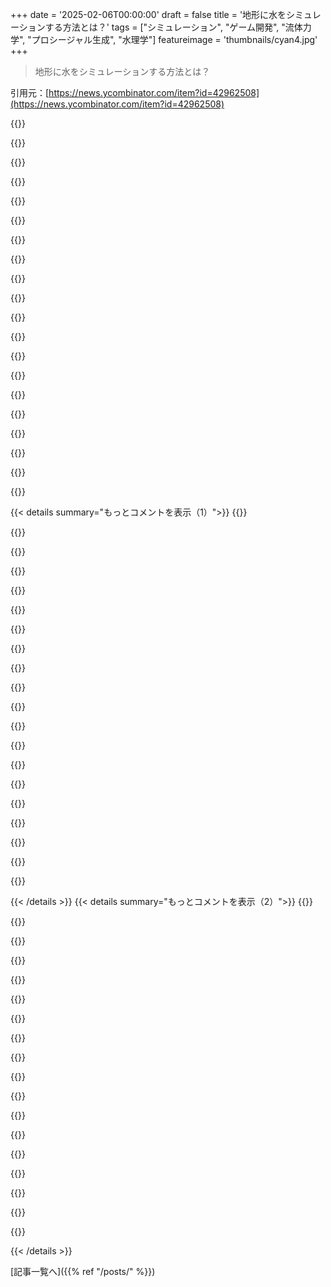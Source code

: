+++
date = '2025-02-06T00:00:00'
draft = false
title = '地形に水をシミュレーションする方法とは？'
tags = ["シミュレーション", "ゲーム開発", "流体力学", "プロシージャル生成", "水理学"]
featureimage = 'thumbnails/cyan4.jpg'
+++

> 地形に水をシミュレーションする方法とは？

引用元：[https://news.ycombinator.com/item?id=42962508](https://news.ycombinator.com/item?id=42962508)

{{<matomeQuote body="別の流体シミュレーションの見方だね。Coding Adventureの動画を見てみて！<br>“Rendering Fluids”: https://www.youtube.com/watch?v=kOkfC5fLfgE<br>“I Tried Putting my Fluid Simulation on a Planet”: https://www.youtube.com/watch?v=8nIB7e_eds4&t=817s<br>GitHub: https://github.com/SebLague/Fluid-Sim?tab=readme-ov-file" userName="joproulx" createdAt="2025-02-06T17:36:37" color="#ff5c5c">}}

{{<matomeQuote body="二つ目の動画はほんと楽しかった！こういうハイレベルな発見の動画が大好きなんだ。" userName="all2" createdAt="2025-02-06T18:18:48" color="">}}

{{<matomeQuote body="彼の動画はどれも楽しくて、声もリラックスできる。" userName="shreddit" createdAt="2025-02-06T21:38:08" color="">}}

{{<matomeQuote body="Coding Adventure好き！Geographical Adventuresっていうゲームもあって、素敵な音楽でリラックスできるんだよ。<br>[0] https://www.youtube.com/playlist?list=PLFt_AvWsXl0dT82XMtKAT...<br>[1] https://github.com/SebLague/Geographical-Adventures" userName="anitil" createdAt="2025-02-06T23:30:23" color="#ff5c5c">}}

{{<matomeQuote body="シミュレーションされた水文学の難しさは、水が集まって近くのセルに影響を与える点だね。これが隣接セルに影響を及ぼすから、並列処理が難しくなる。<br>ただ、解決策としては、壊れない流域境界を生成すれば、全体を並列シミュレーションできるかもしれない。面白い問題だけど、まだ勉強中なので観察者って感じだね。" userName="lwansbrough" createdAt="2025-02-07T02:28:10" color="#ff5733">}}

{{<matomeQuote body="興味があったら、偏微分方程式の解法で“影響範囲”や“依存範囲”について話すことがあるよ。特定のポイントが影響を与えたり与えられたりする範囲のこと。前もって把握できることもある。" userName="kqr" createdAt="2025-02-07T11:50:09" color="#ff33a1">}}

{{<matomeQuote body="素晴らしいリソースをありがとう！" userName="lisyarus" createdAt="2025-02-07T02:32:28" color="">}}

{{<matomeQuote body="ほんと、チェックしてみて！<br>https://nickmcd.me<br>すごいよ！" userName="debone" createdAt="2025-02-07T13:41:18" color="">}}

{{<matomeQuote body="面白い問いだね。境界を持たせて、影響の広がりを最大速度で制御すればいいかも。たとえば、10ステップのシミュレーションをしたいなら、10セルの境界が必要だね。だから、各領域で10ステップ進めて、境界の状態を同期させるって感じで。" userName="Ono-Sendai" createdAt="2025-02-07T12:14:47" color="#ff5733">}}

{{<matomeQuote body="驚いたのは、Nickがまだ25歳だってこと！すごいよね。" userName="ttul" createdAt="2025-02-07T03:05:17" color="">}}

{{<matomeQuote body="水シミュレーションによる terrain generation はクールだけど、ゲーム開発の主な用途には向いてない。水シミュレーションは遅くて、ドメインを小さくするか、大きな解像度か、初期読み込みに時間がかかるかの選択が必要で、どれもゲーム開発には厳しい。" userName="NotAnOtter" createdAt="2025-02-07T17:33:00" color="">}}

{{<matomeQuote body="話はずれるけど、資源収集のための terrain manipulation が必要って言ってる。Animal Crossing は terrain manipulation なしで賢く効率的な方法を使ってると思う。木を切るとログを出すけど、少ししか収集できなくて、その後クールダウンがある。フィードバックと有限資源を得られるけど、terrain manipulation を避けられるのは良い。" userName="bodge5000" createdAt="2025-02-06T18:47:11" color="">}}

{{<matomeQuote body="ブログで言及された戦略、ゴールドオレの boulder についてだけど、資源の供給戦略としては一般的なやり方。でもクールダウンは無限資源の問題を和らげるだけで、そんなに面白くない。" userName="setr" createdAt="2025-02-06T18:58:45" color="">}}

{{<matomeQuote body="＞いっても、つまらないし影響が薄い。<br>安上がりで簡単な方法でもあるよね。ゲーム開発には限られた資源があるし、特にパフォーマンスを気にすると、パワフルなマシン以外ではさらに厳しい。だからその資源はゲームをユニークで楽しくすることに使うべきだと思ってる。" userName="bodge5000" createdAt="2025-02-09T14:01:46" color="">}}

{{<matomeQuote body="資源獲得の行為が実際にゲームプレイに意味がないなら、思い切ってなくした方がいい。資源ノードとして扱って、一定時間ごとに資源を自動で与えるのが一番安上がりで簡単な戦略。Animal Crossing みたいに時間をつぶすゲームには合わないけど、今回のゲームにおいては意味が不明。" userName="setr" createdAt="2025-02-12T08:31:43" color="#ff33a1">}}

{{<matomeQuote body="この話題の深堀りは良かったし、Timberborn に触れてくれて感謝！今、このゲームに夢中で、まだチェックしていない人には大推薦。水の物理学がゲームの別のキャラクターみたいになってて、たくさんの水をダムにしてエンジンや畑に使うのが重要な部分なんだ。" userName="TheGRS" createdAt="2025-02-06T20:31:07" color="#45d325">}}

{{<matomeQuote body="これは楽しかったし、本当にうまく実行されてた。これを開発する時の最大のリスクは、きれいな結果を見ながらパラメータを調整するのに時間を無駄にすること。2011年に自分のGPUを使った流体力学を実装した時の思い出がよみがえった。2Dで表面に血液をシミュレートしたのもあった。YouTubeにも短い動画を載せたよ。" userName="Agentlien" createdAt="2025-02-07T09:10:01" color="#ff33a1">}}

{{<matomeQuote body="すっごくクールなアイデアだね！最近、o3-mini-highを使って似たようなアイデアを実験してた。アルゴリズムのアイデアを話して実装させて、手動で干渉せずに3Dでレンダリングしたよ。完全ではなかったけど、改善が見られた。素敵な事実は、Perlinノイズを正しく実装したこと！" userName="elliotbnvl" createdAt="2025-02-06T19:05:21" color="#ff33a1">}}

{{<matomeQuote body="興味あるんだけど、これらのエクササイズは楽しいため？それとも学びのため？後者の場合、まだ何も実装してないのにこのスレッドのブログ読んでも価値があると思う？目的と旅の質問だよね。" userName="fingerlocks" createdAt="2025-02-07T01:41:29" color="">}}

{{<matomeQuote body="両方だよ！でも今はエンターテインメントがメインで、ほとんどのことは作り方がわかるから、最終的な製品とアイディアの迅速な実現が重要。プログラミングに対する楽しさは、自分の作るもので感じるようになって、AIがツールの一つとして使えるようになったからもっと能力を感じる。" userName="elliotbnvl" createdAt="2025-02-07T06:24:36" color="#ff33a1">}}

{{< details summary="もっとコメントを表示（1）">}}
{{<matomeQuote body="このモデルは完璧じゃないんだよね。最も分かりやすい問題の一つは、慣性や速度の拡散がないこと。速い水流が湖に入っても、湖の奥には進まず、全方向に広がっちゃう。逆方向に流れる二つの水流も存在し、お互いに干渉しないんだ。流れの矢印を6つの近隣矢印と平均する方法があると思う。重みを工夫して、前後の矢印を重視する形で。" userName="gus_massa" createdAt="2025-02-07T03:19:42" color="#ff5733">}}

{{<matomeQuote body="適切な解決策は、第二導関数用にもう一つのグリッドを追加することだと思う。グリッド0が水位、グリッド1が水の流れ、グリッド2が水の加速度。各グリッドが前のグリッドの二重構造で、導関数を保存するという感じ。流れを良くするためにも、流入した質量に基づいて加速度を更新する方法が必要なんじゃないかな。" userName="Asooka" createdAt="2025-02-07T12:11:53" color="#ff5c5c">}}

{{<matomeQuote body="それは運動量の保存に反するよ。リアルな流れを得るには、連続体の方程式を使って流れのエネルギーを保たないと。多くの計算が必要になってくるけど、本当にそのレベルのリアリティが必要か考えるべきかな。" userName="chabska" createdAt="2025-02-07T09:26:11" color="">}}

{{<matomeQuote body="最初の更新式（ダンピング係数なし）は、オリジナルのモデルと同じくらい運動量を保つよ。エネルギー保存は崩れるけど、逆方向の流れの摩擦をシミュレートできる。リアルじゃないけど、モデルにいい追加の簡単なアイデアだと思う。係数を調整すれば視覚的に良い結果が得られるかも。" userName="gus_massa" createdAt="2025-02-07T14:05:11" color="">}}

{{<matomeQuote body="数年前に気になったことの粗いまとめだよ。リンクはここね：https://aperocky.com/hydrosim/。このプロジェクトが私のストレージの冷ややかな棚に移動する前に浸食を理解できなかった。著者が言及していたり方程式がついているのがよかったな。" userName="Aperocky" createdAt="2025-02-06T23:17:06" color="">}}

{{<matomeQuote body="最近、ランダムな地形生成や堆積物輸送、浸食のシミュレーションをしたのをリリースしたよ。リンクはこれね：https://github.com/Ono-Sendai/terraingen。" userName="Ono-Sendai" createdAt="2025-02-07T02:11:48" color="">}}

{{<matomeQuote body="すごいですね！" userName="lisyarus" createdAt="2025-02-07T02:23:26" color="">}}

{{<matomeQuote body="ありがとう！" userName="Ono-Sendai" createdAt="2025-02-07T07:40:46" color="">}}

{{<matomeQuote body="うちの会社の偉大な開発者が作った教育的な洪水シミュレーションが遊べるよ（私じゃないけど）。リンクはここね：https://flood.concord.org/。モデルの値を変更しないと大きな効果は見えないから注意してね。" userName="dugmartin" createdAt="2025-02-07T10:34:29" color="#ff5733">}}

{{<matomeQuote body="水をシミュレートしてから、その中に爆弾を投げ込むのはどう？それはCreeper Worldだよ。リンクはこれね：https://www.youtube.com/watch?v=XCyPT2e95zY&t=420s。" userName="NnnomNom43" createdAt="2025-02-07T04:33:29" color="">}}

{{<matomeQuote body="水の粘性のところ、すごく参考になった！数年前にオープンソースのRTSゲームエンジンで似たようなことを実装したことがあるんだ。テスト動画もあるよ： https://www.youtube.com/watch?v=cQW8WXNpYXk でも、粘性がないと水が広がりすぎて、浮動小数点のせいで平らな面でも広がって蒸発しちゃってたんだよね。波を綺麗に出すためのグリッド解像度も大変だった。もっとスレッドを使う必要があったかもしれない。" userName="vladms" createdAt="2025-02-06T22:10:29" color="#ff33a1">}}

{{<matomeQuote body="いいね！動画見た感じ、階層的な細分化もやってるの？" userName="lisyarus" createdAt="2025-02-06T22:19:17" color="">}}

{{<matomeQuote body="階層的細分化はレンダリングの段階でしかやってないよ。ポリゴンの数を減らすためだけど、もっといいレンダリングが必要だと思ってる。水のレベルが動的であっても、他のゲーム部分が大丈夫か気になったんだ。ユニットは大丈夫そうだけど、パフォーマンスがイマイチだったから、コードは磨けてないんだよね。" userName="vladms" createdAt="2025-02-08T00:36:31" color="">}}

{{<matomeQuote body="ゲーム開発者って、ほんと次元が違うね。" userName="h1fra" createdAt="2025-02-06T17:37:09" color="">}}

{{<matomeQuote body="こういうの見ると、俺なんてCRUDの猿だなって思う。" userName="ikety" createdAt="2025-02-06T18:04:53" color="">}}

{{<matomeQuote body="自分のCRUDに水シミュレーション追加してみたら？" userName="all2" createdAt="2025-02-06T18:19:07" color="">}}

{{<matomeQuote body="このボタンでブログ記事を編集できて、こっちのボタンで保存して、そしてこのボタンでは水を流せるんだよ。" userName="m12k" createdAt="2025-02-06T18:32:37" color="">}}

{{<matomeQuote body="そしてこのボタンで、ブログをDoomマップに変えられるんだ。" userName="magicalhippo" createdAt="2025-02-06T18:37:32" color="">}}

{{<matomeQuote body="セルの端に値を保存すると、計算が楽になるけど、GPUでの実装が難しくなるんだよね。この設定だと、エッジの更新が2つのセルに影響するから、セルが独立してなくなる。並列更新は可能だけどチェッカーボードのように更新を分ける必要があるんだ。" userName="pornel" createdAt="2025-02-06T19:43:40" color="#38d3d3">}}

{{<matomeQuote body="一般的にGPU側では複雑だけど、特にこのシナリオではうまくいってるよ。流れと水深のバッファ間での更新があるから、同じカーネルで両方を変更することはないんだ。" userName="lisyarus" createdAt="2025-02-06T19:54:33" color="">}}


{{< /details >}}
{{< details summary="もっとコメントを表示（2）">}}
{{<matomeQuote body="なるほど、これでMinecraftの水のエフェクトがちょっと不自然なのも納得だね。そんなに簡単じゃないんだ。" userName="FrustratedMonky" createdAt="2025-02-06T17:29:09" color="#785bff">}}

{{<matomeQuote body="Minecraftの水と溶岩は最初は単純なフラッドフィルだったんだ。マップの最大高（64）で水源を掘ると、死の壁が広がって世界中が浸水しちゃうこともあった。" userName="AlotOfReading" createdAt="2025-02-06T18:42:24" color="#785bff">}}

{{<matomeQuote body="面白い視点だね。たとえ大企業のMicrosoftでも、こういうことってやっぱり大変なんだなって感じる。" userName="adrianpluis" createdAt="2025-02-06T18:26:47" color="">}}

{{<matomeQuote body="水が初めて入ってくる時の波は数値的拡散って呼ばれる現象で、離散化の結果なんだ。水の壁の急激な変化を滑らかにすることで、ある程度は緩和できるんだよ。" userName="matheist" createdAt="2025-02-06T19:13:24" color="#ff33a1">}}

{{<matomeQuote body="いや、実際の波は衝撃波で、浅水方程式のリーマン問題の解なんだ。数値的なグリッドや離散化を導入する前から見られるよ。たとえばLevequeによる古典的な解説を見てみてね：" userName="semi-extrinsic" createdAt="2025-02-06T20:09:25" color="#45d325">}}

{{<matomeQuote body="面白い、僕の勘違いだった！音響に詳しくて同じ現象かと思ったけど、間違った結論に飛びついてしまったみたい。" userName="matheist" createdAt="2025-02-06T21:31:44" color="">}}

{{<matomeQuote body="このコメントには100％同意するよ。解が進化するにつれてエネルギーが成分周波数に分かれていくのが明確にわかる。異なる周波数は異なる速さで伝播するからね。断続的な変化を滑らかにすれば、高周波成分が減って極端な影響が出にくくなると思うよ。浅水方程式では記憶している限りでは一つの衝撃波モードしか許可されてないから、解が進化するにつれて衝撃が増える理由を説明するには不十分だね。" userName="Clor" createdAt="2025-02-07T08:55:22" color="#ff5c5c">}}

{{<matomeQuote body="面白いね、ありがとう！これはギブス現象みたいなもの？" userName="lisyarus" createdAt="2025-02-06T19:17:37" color="">}}

{{<matomeQuote body="他の返事を見てみて、実際には拡散ではないって言ってるよ。僕の勘違い！" userName="matheist" createdAt="2025-02-06T21:58:33" color="">}}

{{<matomeQuote body="うん、見たよ、心配しないで！" userName="lisyarus" createdAt="2025-02-07T02:23:14" color="">}}

{{<matomeQuote body="著者が実装したのはSaint Venantの浅水方程式の一部だよ。" userName="wiz21c" createdAt="2025-02-07T08:49:53" color="#45d325">}}

{{<matomeQuote body="そうそう、記事にも書いてあるね。" userName="lisyarus" createdAt="2025-02-07T09:13:06" color="">}}

{{<matomeQuote body="そのアナロジーいいね、ルールは行動が流れるパイプみたい。" userName="tithe" createdAt="2025-02-07T14:48:12" color="">}}

{{<matomeQuote body="著者はPopulousとかPowermonger、Realmsみたいなのが好きかもね。" userName="esafak" createdAt="2025-02-07T01:58:42" color="">}}

{{<matomeQuote body="うん、その言葉を信用するよ。" userName="jordanmorgan10" createdAt="2025-02-07T04:23:20" color="">}}

{{<matomeQuote body="シミュレーションが見た目だけでなく、物理的に正確でないとがっかりする。" userName="amelius" createdAt="2025-02-06T23:29:28" color="">}}

{{<matomeQuote body="ゲームやデモに興味があるから、見た目がリアルタイムでプラウスに見える方法を探してる。計算の精度は全然重要じゃないよ。" userName="Voltage" createdAt="2025-02-07T02:05:45" color="#ff5733">}}

{{<matomeQuote body="そんなに複雑じゃないよ、ただスプラインを再調整すればいいだけさ。" userName="hgomersall" createdAt="2025-02-06T20:27:35" color="">}}


{{< /details >}}


[記事一覧へ]({{% ref "/posts/" %}})
